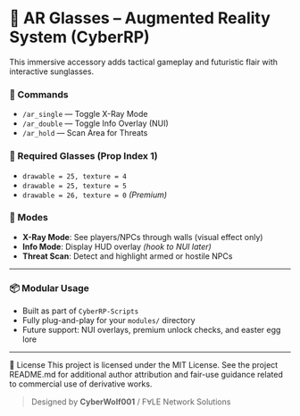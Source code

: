 # 🧠 AR Glasses – Augmented Reality System (CyberRP)

This immersive accessory adds tactical gameplay and futuristic flair with interactive sunglasses.

### 🔧 Commands
- `/ar_single` — Toggle X-Ray Mode
- `/ar_double` — Toggle Info Overlay (NUI)
- `/ar_hold` — Scan Area for Threats

### 🧬 Required Glasses (Prop Index 1)
- `drawable = 25, texture = 4`
- `drawable = 25, texture = 5`
- `drawable = 26, texture = 0` *(Premium)*

### 🧠 Modes
- **X-Ray Mode**: See players/NPCs through walls (visual effect only)
- **Info Mode**: Display HUD overlay *(hook to NUI later)*
- **Threat Scan**: Detect and highlight armed or hostile NPCs

---

### 📦 Modular Usage
- Built as part of `CyberRP-Scripts`
- Fully plug-and-play for your `modules/` directory
- Future support: NUI overlays, premium unlock checks, and easter egg lore

- ---

📄 License
This project is licensed under the MIT License.
See the project README.md for additional author attribution and fair-use guidance related to commercial use of derivative works.

> Designed by **CyberWolf001** / FⱯLE Network Solutions
